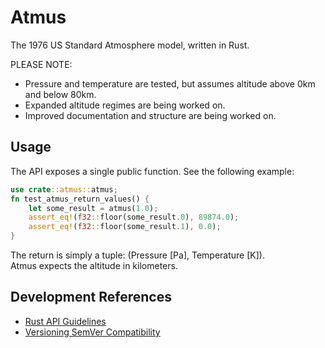 # Atmus
The 1976 US Standard Atmosphere model, written in Rust.

PLEASE NOTE:  
- Pressure and temperature are tested, but assumes altitude above 0km and below 80km.  
- Expanded altitude regimes are being worked on.  
- Improved documentation and structure are being worked on.  
## Usage
The API exposes a single public function. See the following example:  
```rust
use crate::atmus::atmus;
fn test_atmus_return_values() {
	let some_result = atmus(1.0);
	assert_eq!(f32::floor(some_result.0), 89874.0);
	assert_eq!(f32::floor(some_result.1), 0.0);
}
```
The return is simply a tuple: (Pressure [Pa], Temperature [K]).  
Atmus expects the altitude in kilometers.  

## Development References
- [Rust API Guidelines](https://rust-lang.github.io/api-guidelines/)
- [Versioning SemVer Compatibility](https://doc.rust-lang.org/cargo/reference/semver.html)
